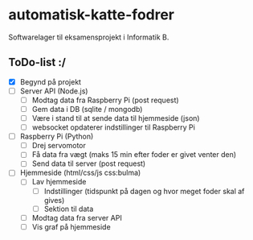 # automatisk-katte-fodrer
Softwarelager til eksamensprojekt i Informatik B.

## ToDo-list :/
- [x] Begynd på projekt
- [ ] Server API (Node.js)
  - [ ] Modtag data fra Raspberry Pi (post request)
  - [ ] Gem data i DB (sqlite / mongodb)
  - [ ] Være i stand  til at sende data til hjemmeside (json)
  - [ ] websocket opdaterer indstillinger til Raspberry Pi
- [ ] Raspberry Pi (Python)
  - [ ] Drej servomotor
  - [ ] Få data fra vægt (maks 15 min efter foder er givet venter den)
  - [ ] Send data til server (post request)
- [ ] Hjemmeside (html/css/js css:bulma)
  - [ ] Lav hjemmeside
    - [ ] Indstillinger (tidspunkt på dagen og hvor meget foder skal af gives)
    - [ ] Sektion til data
  - [ ] Modtag data fra server API
  - [ ] Vis graf på hjemmeside
